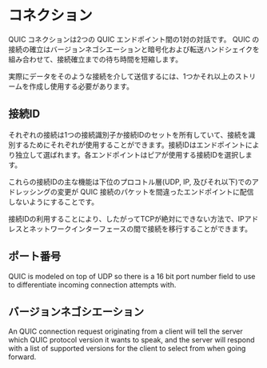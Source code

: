 # コネクション

QUIC コネクションは2つの QUIC エンドポイント間の1対の対話です。 QUIC の接続の確立はバージョンネゴシエーションと暗号化および転送ハンドシェイクを組み合わせて、接続確立までの待ち時間を短縮します。

実際にデータをそのような接続を介して送信するには、1つかそれ以上のストリームを作成し使用する必要があります。

## 接続ID

それぞれの接続は1つの接続識別子か接続IDのセットを所有していて、接続を識別するためにそれぞれが使用することができます。接続IDはエンドポイントにより独立して選ばれます。各エンドポイントはピアが使用する接続IDを選択します。

これらの接続IDの主な機能は下位のプロコトル層(UDP, IP, 及びそれ以下)でのアドレッシングの変更が QUIC 接続のパケットを間違ったエンドポイントに配信しないようにすることです。

接続IDの利用することにより、したがってTCPが絶対にできない方法で、IPアドレスとネットワークインターフェースの間で接続を移行することができます。 

## ポート番号

QUIC is modeled on top of UDP so there is a 16 bit port number field to use to
differentiate incoming connection attempts with.

## バージョンネゴシエーション

An QUIC connection request originating from a client will tell the server
which QUIC protocol version it wants to speak, and the server will respond
with a list of supported versions for the client to select from when going
forward.

